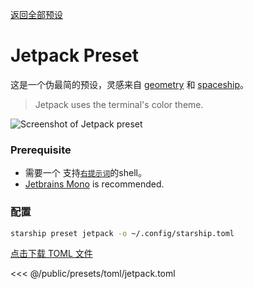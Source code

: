 [返回全部预设](./#jetpack)

# Jetpack Preset

这是一个伪最简的预设，灵感来自 [geometry](https://github.com/geometry-zsh/geometry) 和   [spaceship](https://github.com/spaceship-prompt/spaceship-prompt)。

> Jetpack uses the terminal's color theme.

![Screenshot of Jetpack preset](/presets/img/jetpack.png)

### Prerequisite

- 需要一个 支持[`右提示词`](https://starship.rs/advanced-config/#enable-right-prompt)的shell。
- [Jetbrains Mono](https://www.jetbrains.com/lp/mono/) is recommended.

### 配置

```sh
starship preset jetpack -o ~/.config/starship.toml
```

[点击下载 TOML 文件](/presets/toml/jetpack.toml)

<<< @/public/presets/toml/jetpack.toml
